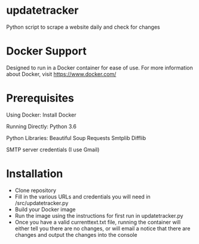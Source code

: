 # updatetracker
Python script to scrape a website daily and check for changes

# Docker Support
Designed to run in a Docker container for ease of use. For more information about Docker, visit https://www.docker.com/

# Prerequisites
Using Docker:
Install Docker

Running Directly:
Python 3.6

Python Libraries:
Beautiful Soup
Requests
Smtplib
Difflib


SMTP server credentials (I use Gmail)

# Installation
- Clone repository
- Fill in the various URLs and credentials you will need in /src/updatetracker.py
- Build your Docker image
- Run the image using the instructions for first run in updatetracker.py
- Once you have a valid currenttext.txt file, running the container will either tell you there are no changes, or will email a notice that there are changes and output the changes into the console
